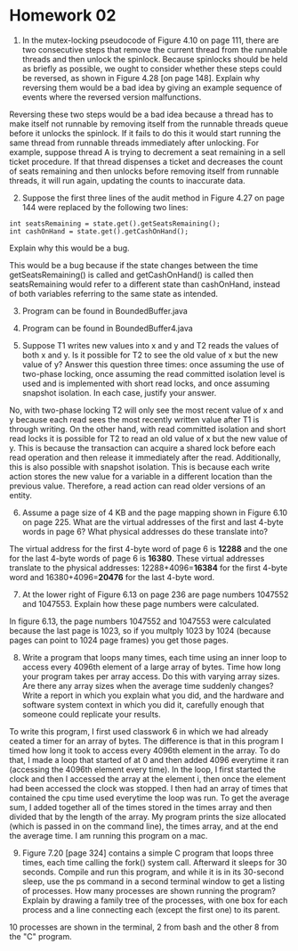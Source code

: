 # Homework 02

1. In the mutex-locking pseudocode of Figure 4.10 on page 111, there are two consecutive steps that remove the current thread from the runnable threads and then unlock the spinlock. Because spinlocks should be held as briefly as possible, we ought to consider whether these steps could be reversed, as shown in Figure 4.28 [on page 148]. Explain why reversing them would be a bad idea by giving an example sequence of events where the reversed version malfunctions.

Reversing these two steps would be a bad idea because a thread has to make itself not runnable by removing itself from the runnable threads queue before it unlocks the spinlock. If it fails to do this it would start running the same thread from runnable threads immediately after unlocking. For example, suppose thread A is trying to decrement a seat remaining in a sell ticket procedure. If that thread dispenses a ticket and decreases the count of seats remaining and then unlocks before removing itself from runnable threads, it will run again, updating the counts to inaccurate data.

2. Suppose the first three lines of the audit method in Figure 4.27 on page 144 were replaced by the following two lines:
```
int seatsRemaining = state.get().getSeatsRemaining();
int cashOnHand = state.get().getCashOnHand();
```
Explain why this would be a bug.

This would be a bug because if the state changes between the time getSeatsRemaining() is called and getCashOnHand() is called then seatsRemaining would refer to a different state than cashOnHand, instead of both variables referring to the same state as intended. 

3. Program can be found in BoundedBuffer.java

4. Program can be found in BoundedBuffer4.java

5. Suppose T1 writes new values into x and y and T2 reads the values of both x and y. Is it possible for T2 to see the old value of x but the new value of y? Answer this question three times: once assuming the use of two-phase locking, once assuming the read committed isolation level is used and is implemented with short read locks, and once assuming snapshot isolation. In each case, justify your answer.

No, with two-phase locking T2 will only see the most recent value of x and y because each read sees the most recently written value after T1 is through writing. On the other hand, with read committed isolation and short read locks it is possible for T2 to read an old value of x but the new value of y. This is because the transaction can acquire a shared lock before each read operation and then  release it immediately after the read. Additionally, this is also possible with snapshot isolation. This is because each write action stores the new value for a variable in a different location than the previous value. Therefore, a read action can read older versions of an entity. 

6. Assume a page size of 4 KB and the page mapping shown in Figure 6.10 on page 225. What are the virtual addresses of the first and last 4-byte words in page 6? What physical addresses do these translate into?

The virtual address for the first 4-byte word of page 6 is __12288__ and the one for the last 4-byte words of page 6 is __16380__. These virtual addresses translate to the physical addresses: 12288+4096=__16384__ for the first 4-byte word and 16380+4096=__20476__ for the last 4-byte word. 

7. At the lower right of Figure 6.13 on page 236 are page numbers 1047552 and 1047553. Explain how these page numbers were calculated.

In figure 6.13, the page numbers 1047552 and 1047553 were calculated because the last page is 1023, so if you multply 1023 by 1024 (because pages can point to 1024 page frames) you get those pages. 

8. Write a program that loops many times, each time using an inner loop to access every 4096th element of a large array of bytes. Time how long your program takes per array access. Do this with varying array sizes. Are there any array sizes when the average time suddenly changes? Write a report in which you explain what you did, and the hardware and software system context in which you did it, carefully enough that someone could replicate your results.  

To write this program, I first used classwork 6 in which we had already ceated a timer for an array of bytes. The difference is that in this program I timed how long it took to access every 4096th element in the array. To do that, I made a loop that started of at 0 and then added 4096 everytime it ran (accessing the 4096th element every time). In the loop, I first started the clock and then I accessed the array at the element i, then once the element had been accessed the clock was stopped. I then had an array of times that contained the cpu time used everytime the loop was run. To get the average sum, I added together all of the times stored in the times array and then divided that by the length of the array. My program prints the size allocated (which is passed in on the command line), the times array, and at the end the average time. I am running this program on a mac. 

9. Figure 7.20 [page 324] contains a simple C program that loops three times, each time calling the fork() system call. Afterward it sleeps for 30 seconds. Compile and run this program, and while it is in its 30-second sleep, use the ps command in a second terminal window to get a listing of processes. How many processes are shown running the program? Explain by drawing a family tree of the processes, with one box for each process and a line connecting each (except the first one) to its parent.

10 processes are shown in the terminal, 2 from bash and the other 8 from the "C" program.
